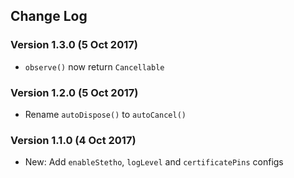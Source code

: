 ## Change Log

### Version 1.3.0 (5 Oct 2017)
- `observe()` now return `Cancellable`

### Version 1.2.0 (5 Oct 2017)
- Rename `autoDispose()` to `autoCancel()`

### Version 1.1.0 (4 Oct 2017)
- New: Add `enableStetho`, `logLevel` and `certificatePins` configs
